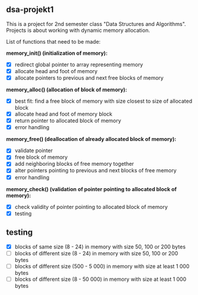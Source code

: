## dsa-projekt1

This is a project for 2nd semester class "Data Structures and Algorithms". Projects is about working with dynamic memory allocation.

List of functions that need to be made:

**memory_init() (initialization of memory):**
 - [x] redirect global pointer to array representing memory
 - [x] allocate head and foot of memory
 - [x] allocate pointers to previous and next free blocks of memory
 
 **memory_alloc() (allocation of block of memory):**
 - [x] best fit: find a free block of memory with size closest to size of allocated block
 - [x] allocate head and foot of memory block
 - [x] return pointer to allocated block of memory
 - [x] error handling
 
 **memory_free() (deallocation of already allocated block of memory):**
 - [x] validate pointer
 - [x] free block of memory
 - [x] add neighboring blocks of free memory together
 - [x] alter pointers pointing to previous and next blocks of free memory
 - [x] error handling
 
 **memory_check() (validation of pointer pointing to allocated block of memory):**
 - [x] check validity of pointer pointing to allocated block of memory
 - [x] testing
 
 ## testing
 - [x] blocks of same size (8 - 24) in memory with size 50, 100 or 200 bytes
 - [ ] blocks of different size (8 - 24) in memory with size 50, 100 or 200 bytes
 - [ ] blocks of different size (500 - 5 000) in memory with size at least 1 000 bytes
 - [ ] blocks of different size (8 - 50 000) in memory with size at least 1 000 bytes
